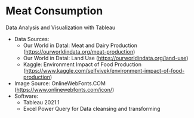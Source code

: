 # Meat Consumption
 Data Analysis and Visualization with Tableau
- Data Sources: 
  -  Our World in Datal: Meat and Dairy Production (https://ourworldindata.org/meat-production)
  -  Our World in Datal: Land Use (https://ourworldindata.org/land-use)
  -  Kaggle: Environment Impact of Food Production (https://www.kaggle.com/selfvivek/environment-impact-of-food-production)
- Image Source: OnlineWebFonts.COM (https://www.onlinewebfonts.com/icon/)
- Software:
  - Tableau 2021.1
  - Excel Power Query for Data cleansing and transforming
